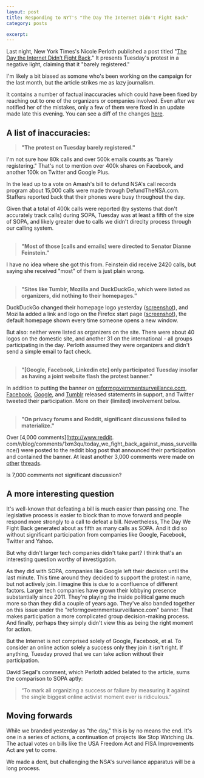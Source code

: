 ```yaml
---
layout: post
title: Responding to NYT's "The Day The Internet Didn't Fight Back"
category: posts

excerpt: 
---
```

 
Last night, New York Times's Nicole Perloth published a post titled "[The Day the Internet Didn’t Fight Back](http://bits.blogs.nytimes.com/2014/02/11/the-day-the-internet-didnt-fight-back/)." It presents Tuesday's protest in a negative light, claiming that it "barely registered."

I'm likely a bit biased as somone who's been working on the campaign for the last month, but the article strikes me as lazy journalism. 

It contains a number of factual inaccuracies which could have been fixed by reaching out to one of the organizers or companies involved. Even after we notified her of the mistakes, only a few of them were fixed in an update made late this evening. You can see a diff of the changes [here](https://github.com/sinak/sinak.github.com/commit/d8050c456337beb73301844904acd95225eec031).


## A list of inaccuracies:
> **"The protest on Tuesday barely registered."**

I'm not sure how 80k calls  and over 500k emails counts as "barely registering." That's not to mention over 400k shares on Facebook, and another 100k on Twitter and Google Plus.

In the lead up to a vote on Amash's bill to defund NSA's call records program about 15,000 calls were made through DefundTheNSA.com. Staffers reported back that their phones were busy throughout the day. 

Given that a total of 400k calls were reported (by systems that don't accurately track calls) during SOPA, Tuesday was at least a fifth of the size of SOPA, and likely greater due to calls we didn't direclty process through our calling system.
<br><br>
> **"Most of those [calls and emails] were directed to Senator Dianne Feinstein."**

I have no idea where she got this from. Feinstein did receive 2420 calls, but saying she received "most" of them is just plain wrong.
<br><br>
> **"Sites like Tumblr, Mozilla and DuckDuckGo, which were listed as organizers, did nothing to their homepages."**

DuckDuckGo changed their homepage logo yesterday ([screenshot](http://www.flickr.com/photos/117264256@N06/12483506994/in/set-72157640854489604)), and Mozilla added a link and logo on the Firefox start page ([screenshot](http://www.flickr.com/photos/117264256@N06/12468507093/in/set-72157640854489604)), the default homepage shown every time someone opens a new window.

But also: neither were listed as organizers on the site. There were about 40 logos on the domestic site, and another 31 on the international - all groups participating in the day. Perloth assumed they were organizers and didn't send a simple email to fact check.
<br><br>
> **"[Google, Facebook, Linkedin etc] only participated Tuesday insofar as having a joint website flash the protest banner."**

In addition to putting the banner on [reformgovernmentsurveillance.com](http://www.reformgovernmentsurveillance.com), [Facebook](https://www.facebook.com/notes/facebook-security/we-need-government-surveillance-reforms/10151876684010766), [Google](http://googlepublicpolicy.blogspot.com/2014/02/its-time-to-reform-government.html), and [Tumblr](http://staff.tumblr.com/post/76334694062/the-day-we-fight-back) released statements in support, and Twitter tweeted their participation. More on their (limited) involvement below.
<br><br>
> **"On privacy forums and Reddit, significant discussions failed to materialize."**

Over [4,000 comments](http://www.reddit.
com/r/blog/comments/1xm3qu/today_we_fight_back_against_mass_surveillance/) were posted to the reddit blog post that announced their participation and contained the banner. At least another 3,000 comments were  made on [other](http://www.reddit.com/r/worldnews/comments/1xl01e/feb_11_is_the_day_we_fight_back_against_nsa/)  [threads](http://www.reddit.com/r/IAmA/comments/1xm761/we_are_the_day_we_fight_back_organizers_ask_us/). 

Is 7,000 comments not significant discussion?

## A more interesting question

It's well-known that defeating a bill is much easier than passing one. The legislative process is easier to block than to move forward and people respond more strongly to a call to defeat a bill. Nevertheless, The Day We Fight Back generated about as fifth as many calls as SOPA.  And it did so without significant participation from companies like Google, Facebook, Twitter and Yahoo.

But why didn't larger tech companies didn't take part? I think that's an interesting question worthy of investigation. 

As they did with SOPA, companies like Google left their decision until the last minute. This time around they decided to support the protest in name, but not actively join. I imagine this is due to a confluence of different factors. Larger tech companies have grown their lobbying presence substantially since 2011. They're playing the inside political game much more so than they did a couple of years ago. They've also banded together on this issue under the "reformgovernmentsurveillance.com" banner. That makes participation a more complicated group decision-making process. And finally, perhaps they simply didn't view this as being the right moment for action. 

But the Internet is not comprised solely of Google, Facebook, et al. To consider an online action solely a success only they join it isn't right. If anything, Tuesday proved that we can take action without their participation. 

David Segal's comment, which Perloth added belated to the article, sums the comparison to SOPA aptly: 

> “To mark all organizing a success or failure by measuring it against the single biggest online activist moment ever is ridiculous.”

## Moving forwards

While we branded yesterday as "the day," this is by no means the end. It's one in a series of actions, a continuation of projects like Stop Watching Us. The actual votes on bills like the USA Freedom Act and FISA Improvements Act are yet to come. 

We made a dent, but challenging the NSA's surveillance apparatus will be a long process.


